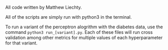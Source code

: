 All code written by Matthew Liechty.

All of the scripts are simply run with python3 in the terminal.

To run a variant of the perceptron alogrithm with the diabetes data, use the command `python3 run_[variant].py`. 
Each of these files will run cross validation among other metrics for multiple values of each hyperparameter for that variant.
